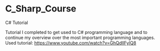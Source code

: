 # C_Sharp_Course
 C# Tutorial

Tutorial I completed to get used to C# programming language and to continue my overview over the most important programming languages. Used tutorial: https://www.youtube.com/watch?v=GhQdlIFylQ8
